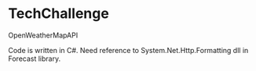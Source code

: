 # TechChallenge
OpenWeatherMapAPI

Code is written in C#.
Need reference to System.Net.Http.Formatting dll in Forecast library.
